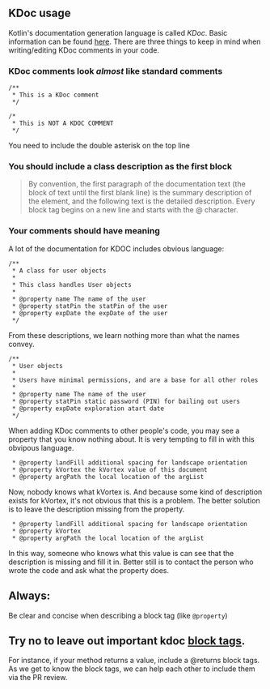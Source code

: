 ## KDoc usage

Kotlin's documentation generation language is called *KDoc*.
Basic information can be found [here](https://kotlinlang.org/docs/kotlin-doc.html).
There are three things to keep in mind when writing/editing KDoc comments in your code.

### KDoc comments look *almost* like standard comments
```
/**
 * This is a KDoc comment
 */

/*
 * This is NOT A KDOC COMMENT
 */
 ```
You need to include the double asterisk on the top line

### You should include a class description as the first block

>By convention, the first paragraph of the documentation text (the block of text until the first blank line) is the summary description of the element, and the following text is the detailed description.
Every block tag begins on a new line and starts with the @ character.


### Your comments should have meaning
A lot of the documentation for KDOC includes obvious language:
```
/**
 * A class for user objects
 *
 * This class handles User objects
 *
 * @property name The name of the user
 * @property statPin the statPin of the user
 * @property expDate the expDate of the user
 */
```
From these descriptions, we learn nothing more than what the names convey.  

```
/**
 * User objects
 *
 * Users have minimal permissions, and are a base for all other roles
 *
 * @property name The name of the user
 * @property statPin static password (PIN) for bailing out users
 * @property expDate exploration atart date
 */
```
When adding KDoc comments to other people's code, you may see a property that you know nothing about.  It is very tempting to fill in with this obvipous language.
```
 * @property landFill additional spacing for landscape orientation
 * @property kVortex the kVortex value of this document
 * @property argPath the local location of the argList

```
Now, nobody knows what kVortex is.  And because some kind of description exists for kVortex, it's not obvious that this is a problem. The better solution is to leave the description missing from the property.
```
 * @property landFill additional spacing for landscape orientation
 * @property kVortex
 * @property argPath the local location of the argList

```
In this way, someone who knows what this value is can see that the description is missing and fill it in.  Better still is to contact the person who wrote the code and ask what the property does.

## Always:
Be clear and concise when describing a block tag (like `@property`)

## Try no to leave out important kdoc [block tags](https://kotlinlang.org/docs/kotlin-doc.html#block-tags).
For instance, if your method returns a value, include a @returns block tags.  As we get to know the block tags, we can help each other to include them via the PR review.
